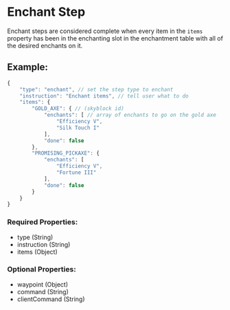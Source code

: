 # Enchant Step
Enchant steps are considered complete when every item in the ``items`` property has been in the enchanting slot in the enchantment table with all of the desired enchants on it.

## Example:
```js
{
    "type": "enchant", // set the step type to enchant
    "instruction": "Enchant items", // tell user what to do
    "items": {
        "GOLD_AXE": { // (skyblock id)
            "enchants": [ // array of enchants to go on the gold axe
                "Efficiency V",
                "Silk Touch I"
            ],
            "done": false
        },
        "PROMISING_PICKAXE": {
            "enchants": [
                "Efficiency V",
                "Fortune III"
            ],
            "done": false
        }
    }
}
```
### Required Properties:
- type (String)
- instruction (String)
- items (Object)

### Optional Properties:
- waypoint (Object)
- command (String)
- clientCommand (String)
